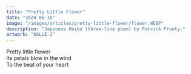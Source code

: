 ```yaml
---
title: "Pretty Little Flower"
date: "2024-06-18"
image: "/images/articles/pretty-little-flower/flower.WEBP"
description: "Japanese Haiku (three-line poem) by Patrick Prunty."
artwork: "DALLE-2"
---
```


Pretty little flower \
Its petals blow in the wind \
To the beat of your heart 